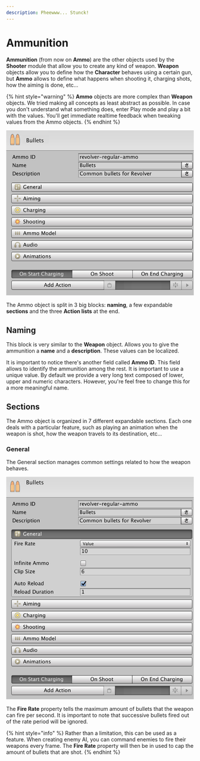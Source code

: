 ```yaml
---
description: Pheewww... Stunck!
---
```


# Ammunition

**Ammunition** \(from now on **Ammo**\) are the other objects used by the **Shooter** module that allow you to create any kind of weapon. **Weapon** objects allow you to define how the **Character** behaves using a certain gun, but **Ammo** allows to define what happens when shooting it, charging shots, how the aiming is done, etc...

{% hint style="warning" %}
**Ammo** objects are more complex than **Weapon** objects. We tried making all concepts as least abstract as possible. In case you don't understand what something does, enter Play mode and play a bit with the values. You'll get immediate realtime feedback when tweaking values from the Ammo objects.
{% endhint %}

![\(Ammo Inspector overview\)](../../.gitbook/assets/ammo-overview.jpg)

The Ammo object is split in 3 big blocks: **naming**, a few expandable **sections** and the three **Action lists** at the end.

## Naming

This block is very similar to the **Weapon** object. Allows you to give the ammunition a **name** and a **description**. These values can be localized.

It is important to notice there's another field called **Ammo ID**. This field allows to identify the ammunition among the rest. It is important to use a unique value. By default we provide a very long text composed of lower, upper and numeric characters. However, you're feel free to change this for a more meaningful name.

## Sections

The Ammo object is organized in 7 different expandable sections. Each one deals with a particular feature, such as playing an animation when the weapon is shot, how the weapon travels to its destination, etc...

### General

The General section manages common settings related to how the weapon behaves. 

![\(Ammo General section\)](../../.gitbook/assets/ammo-general.jpg)

The **Fire Rate** property tells the maximum amount of bullets that the weapon can fire per second. It is important to note that successive bullets fired out of the rate period will be ignored.

{% hint style="info" %}
Rather than a limitation, this can be used as a feature. When creating enemy AI, you can command enemies to fire their weapons every frame. The **Fire Rate** property will then be in used to cap the amount of bullets that are shot.
{% endhint %}

